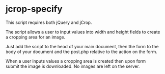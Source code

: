 jcrop-specify
=============

This script requires both jQuery and jCrop.

The script allows a user to input values into width and height fields to create a cropping area for an image.

Just add the script to the head of your main document, then the form to the body of your document and the post.php relative to the action on the form.

When a user inputs values a cropping area is created then upon form submit the image is downloaded. No images are left on the server.